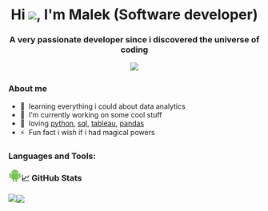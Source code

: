 <h1 align="center">Hi <img src="https://raw.githubusercontent.com/MartinHeinz/MartinHeinz/master/wave.gif" width="30px">, I'm Malek (Software developer)</h1>
<h3 align="center">A very passionate developer since i discovered the universe of coding</h3>
<p align="center">

  <img src="https://user-images.githubusercontent.com/5679180/79618120-0daffb80-80be-11ea-819e-d2b0fa904d07.gif" width="27px">
  <br>
</p>

### About me

- 🧠&nbsp;&nbsp;learning everything i could about data analytics
- 🌱&nbsp;&nbsp;I’m currently working on some cool stuff
- 💜&nbsp;&nbsp;loving [python][python], [sql][sql], [tableau][tableau], [pandas][pandas]
- ⚡&nbsp;&nbsp;Fun fact i wish if i had magical powers

### Languages and Tools:
<img align="left" alt="Android" width="26px" src="https://raw.githubusercontent.com/github/explore/80688e429a7d4ef2fca1e82350fe8e3517d3494d/topics/android/android.png" />


### &#x1f4c8; GitHub Stats
<a href="https://github.com/malek-bf/malek-bf">
  <img align="center" src="https://github-readme-stats.vercel.app/api/top-langs/?username=malek-bf&hide=java,&theme=dracula" />
</a>
<a href="https://github.com/malek-bf/malek-bf">
 <img align="left" src="https://github-readme-stats.vercel.app/api?username=malek-bf&show_icons=true&theme=dracula&count_private=true&include_all_commits=true&hide=contribs,issues" />
 </a>




[python]: https://www.python.org/
[sql]: https://www.sql.org/
[tableau]: https://www.tableau.com/
[pandas]: https://pandas.pydata.org/

